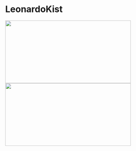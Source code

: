 # LeonardoKist

<div>
  <a href="https://github.com/leokist">
   <img height="200px" width="400px" src="https://github-readme-stats.vercel.app/api/top-langs/?username=leokist&layout=compact&theme=vision-friendly-dark"/>
   <img height="200px" width="400px" src="http://github-readme-streak-stats.herokuapp.com?user=leokist&theme=merko&hide_border=true&locale=pt_BR"/>
</div>


